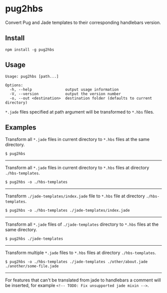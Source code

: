 # pug2hbs

Convert Pug and Jade templates to their corresponding handlebars version.

## Install

```shell
npm install -g pug2hbs
```

## Usage

```
Usage: pug2hbs [path...]

Options:
  -h, --help               output usage information
  -V, --version            output the version number
  -o, --out <destination>  destination folder (defaults to current directory)
```

`*.jade` files specified at path argument will be transformed to `*.hbs` files.

## Examples
Transform all `*.jade` files in current directory to `*.hbs` files at the same directory.
```
$ pug2hbs
```
---
Transform all `*.jade` files in current directory to `*.hbs` files at directory `./hbs-templates`.
```
$ pug2hbs -o ./hbs-templates
```
---
Transform `./jade-templates/index.jade` file to `*.hbs` file at directory `./hbs-templates`.
```
$ pug2hbs -o ./hbs-templates ./jade-templates/index.jade
```
---
Transform all `*.jade` files of `./jade-templates` directory to `*.hbs` files at the same directory.
```
$ pug2hbs ./jade-templates
```
---
Transform multiple `*.jade` files to `*.hbs` files at directory `./hbs-templates`.
```
$ pug2hbs -o ./hbs-templates ./jade-templates ./other/about.jade ./another/some-file.jade
```
---
For features that can't be translated from jade to handlebars a comment will be inserted, for example `<!-- TODO: Fix unsupported jade mixin -->`.
